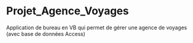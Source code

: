 # Projet_Agence_Voyages
Application de bureau en VB qui permet de gérer une agence de voyages (avec base de données Access)
